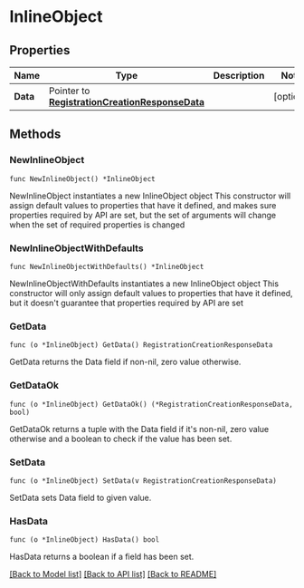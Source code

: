 # InlineObject

## Properties

Name | Type | Description | Notes
------------ | ------------- | ------------- | -------------
**Data** | Pointer to [**RegistrationCreationResponseData**](RegistrationCreationResponseData.md) |  | [optional] 

## Methods

### NewInlineObject

`func NewInlineObject() *InlineObject`

NewInlineObject instantiates a new InlineObject object
This constructor will assign default values to properties that have it defined,
and makes sure properties required by API are set, but the set of arguments
will change when the set of required properties is changed

### NewInlineObjectWithDefaults

`func NewInlineObjectWithDefaults() *InlineObject`

NewInlineObjectWithDefaults instantiates a new InlineObject object
This constructor will only assign default values to properties that have it defined,
but it doesn't guarantee that properties required by API are set

### GetData

`func (o *InlineObject) GetData() RegistrationCreationResponseData`

GetData returns the Data field if non-nil, zero value otherwise.

### GetDataOk

`func (o *InlineObject) GetDataOk() (*RegistrationCreationResponseData, bool)`

GetDataOk returns a tuple with the Data field if it's non-nil, zero value otherwise
and a boolean to check if the value has been set.

### SetData

`func (o *InlineObject) SetData(v RegistrationCreationResponseData)`

SetData sets Data field to given value.

### HasData

`func (o *InlineObject) HasData() bool`

HasData returns a boolean if a field has been set.


[[Back to Model list]](../README.md#documentation-for-models) [[Back to API list]](../README.md#documentation-for-api-endpoints) [[Back to README]](../README.md)


